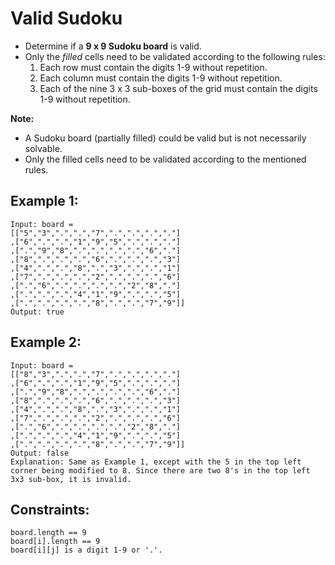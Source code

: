# Valid Sudoku

- Determine if a **9 x 9 Sudoku board** is valid. 
- Only the _filled_ cells need to be validated according to the following rules:
  1. Each row must contain the digits 1-9 without repetition.
  2. Each column must contain the digits 1-9 without repetition.
  3. Each of the nine 3 x 3 sub-boxes of the grid must contain the digits 1-9 without repetition.

**Note:**
- A Sudoku board (partially filled) could be valid but is not necessarily solvable.
- Only the filled cells need to be validated according to the mentioned rules.


## Example 1:
```
Input: board =
[["5","3",".",".","7",".",".",".","."]
,["6",".",".","1","9","5",".",".","."]
,[".","9","8",".",".",".",".","6","."]
,["8",".",".",".","6",".",".",".","3"]
,["4",".",".","8",".","3",".",".","1"]
,["7",".",".",".","2",".",".",".","6"]
,[".","6",".",".",".",".","2","8","."]
,[".",".",".","4","1","9",".",".","5"]
,[".",".",".",".","8",".",".","7","9"]]
Output: true
```

## Example 2:
```
Input: board =
[["8","3",".",".","7",".",".",".","."]
,["6",".",".","1","9","5",".",".","."]
,[".","9","8",".",".",".",".","6","."]
,["8",".",".",".","6",".",".",".","3"]
,["4",".",".","8",".","3",".",".","1"]
,["7",".",".",".","2",".",".",".","6"]
,[".","6",".",".",".",".","2","8","."]
,[".",".",".","4","1","9",".",".","5"]
,[".",".",".",".","8",".",".","7","9"]]
Output: false
Explanation: Same as Example 1, except with the 5 in the top left corner being modified to 8. Since there are two 8's in the top left 3x3 sub-box, it is invalid.
```

## Constraints:
    board.length == 9
    board[i].length == 9
    board[i][j] is a digit 1-9 or '.'.


